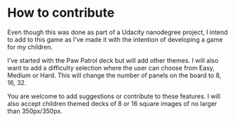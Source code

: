 # How to contribute

Even though this was done as part of a Udacity nanodegree project, I intend to add to this game as I've made it with the intention of developing a game for my children.

I've started with the Paw Patrol deck but will add other themes. I will also want to add a difficulty selection where the user can choose from Easy, Medium or Hard.
This will change the number of panels on the board to 8, 16, 32.

You are welcome to add suggestions or contribute to these features.
I will also accept children themed decks of 8 or 16 square images of no larger than 350px/350px.
